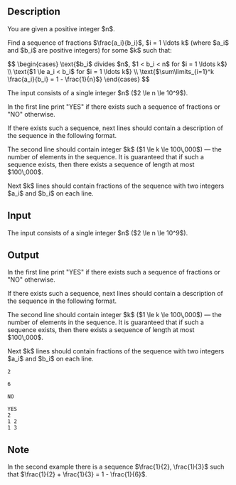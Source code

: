 ## Description

<div><p>You are given a positive integer $n$.</p><p>Find a sequence of fractions $\frac{a_i}{b_i}$, $i = 1 \ldots k$ (where $a_i$ and $b_i$ are positive integers) for some $k$ such that:</p><p>$$ \begin{cases} \text{$b_i$ divides $n$, $1 &lt; b_i &lt; n$ for $i = 1 \ldots k$} \\ \text{$1 \le a_i &lt; b_i$ for $i = 1 \ldots k$} \\ \text{$\sum\limits_{i=1}^k \frac{a_i}{b_i} = 1 - \frac{1}{n}$} \end{cases} $$</p></div><div class="input-specification"><p>The input consists of a single integer $n$ ($2 \le n \le 10^9$).</p></div><div class="output-specification"><p>In the first line print "<span class="tex-font-style-tt">YES</span>" if there exists such a sequence of fractions or "<span class="tex-font-style-tt">NO</span>" otherwise.</p><p>If there exists such a sequence, next lines should contain a description of the sequence in the following format.</p><p>The second line should contain integer $k$ ($1 \le k \le 100\,000$)&nbsp;— the number of elements in the sequence. It is guaranteed that if such a sequence exists, then there exists a sequence of length at most $100\,000$.</p><p>Next $k$ lines should contain fractions of the sequence with two integers $a_i$ and $b_i$ on each line.</p></div>

## Input

<p>The input consists of a single integer $n$ ($2 \le n \le 10^9$).</p>

## Output

<p>In the first line print "<span class="tex-font-style-tt">YES</span>" if there exists such a sequence of fractions or "<span class="tex-font-style-tt">NO</span>" otherwise.</p><p>If there exists such a sequence, next lines should contain a description of the sequence in the following format.</p><p>The second line should contain integer $k$ ($1 \le k \le 100\,000$)&nbsp;— the number of elements in the sequence. It is guaranteed that if such a sequence exists, then there exists a sequence of length at most $100\,000$.</p><p>Next $k$ lines should contain fractions of the sequence with two integers $a_i$ and $b_i$ on each line.</p>





```input1
2
```




```input2
6
```




```output1
NO
```




```output2
YES
2
1 2
1 3
```



## Note

<p>In the second example there is a sequence $\frac{1}{2}, \frac{1}{3}$ such that $\frac{1}{2} + \frac{1}{3} = 1 - \frac{1}{6}$.</p>
